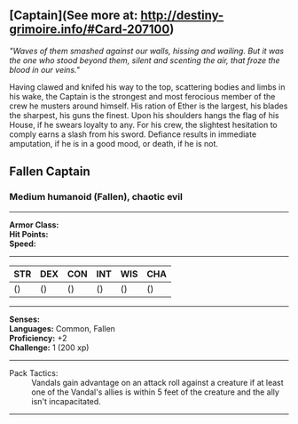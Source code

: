 ## [Captain](See more at: http://destiny-grimoire.info/#Card-207100)
_"Waves of them smashed against our walls, hissing and wailing. But it was the one who stood beyond them, silent and scenting the air, that froze the blood in our veins."_

Having clawed and knifed his way to the top, scattering bodies and limbs in his wake, the Captain is the strongest and most ferocious member of the crew he musters around himself. His ration of Ether is the largest, his blades the sharpest, his guns the finest. Upon his shoulders hangs the flag of his House, if he swears loyalty to any. For his crew, the slightest hesitation to comply earns a slash from his sword. Defiance results in immediate amputation, if he is in a good mood, or death, if he is not.


## Fallen Captain

### Medium humanoid (Fallen), chaotic evil

---

**Armor Class:** <br>
**Hit Points:**  <br>
**Speed:**       <br>

---

STR|DEX|CON|INT|WIS|CHA
---|---|---|---|---|---
()|()|()|()|()|()

---

**Senses:**      <br>
**Languages:** Common, Fallen <br>
**Proficiency:** +2 <br>
**Challenge:** 1 (200 xp)

---

<dl>
  <dt></dt><dd></dd>
  <dt>Pack Tactics:</dt>
  <dd>Vandals gain advantage on an attack roll against a creature if at least one of the Vandal's allies is within 5 feet of the creature and the ally isn't incapacitated.</dd>
</dl>

---

<dl>
  <dt></dt><dd></dd>
  <dt></dt><dd></dd>
  <dt></dt><dd></dd>
  <dt></dt><dd></dd>
  <dt></dt><dd></dd>
</dl>

